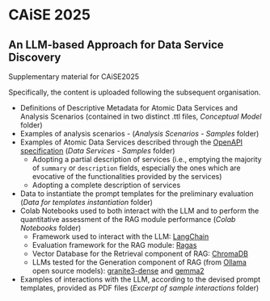 # CAiSE 2025
## An LLM-based Approach for Data Service Discovery

Supplementary material for CAiSE2025

Specifically, the content is uploaded following the subsequent organisation.

* Definitions of Descriptive Metadata for Atomic Data Services and Analysis Scenarios (contained in two distinct .ttl files, _Conceptual Model_ folder)
* Examples of analysis scenarios -  (_Analysis Scenarios - Samples_ folder)
* Examples of Atomic Data Services described through the [OpenAPI specification](https://spec.openapis.org/oas/v3.1.0) (_Data Services - Samples_ folder)
   * Adopting a partial description of services (i.e., emptying the majority of `summary` or `description` fields, especially the ones which are evocative of the functionalities provided by the services)
   * Adopting a complete description of services
* Data to instantiate the prompt templates for the preliminary evaluation (_Data for templates instantiation_ folder)
* Colab Notebooks used to both interact with the LLM and to perform the quantitative assessment of the RAG module performance (_Colab Notebooks_ folder)
    * Framework used to interact with the LLM: [LangChain](https://python.langchain.com/v0.1/docs/get_started/introduction)
    * Evaluation framework for the RAG module: [Ragas](https://docs.ragas.io/en/stable/)
    * Vector Database for the Retrieval component of RAG: [ChromaDB](https://www.trychroma.com/)
    * LLMs tested for the Generation component of RAG (from [Ollama](https://ollama.com/) open source models): [granite3-dense](https://ollama.com/library/granite3-dense:8b) and [gemma2](https://ollama.com/library/gemma2:27b)
* Examples of interactions with the LLM, according to the devised prompt templates, provided as PDF files (_Excerpt of sample interactions_ folder)
